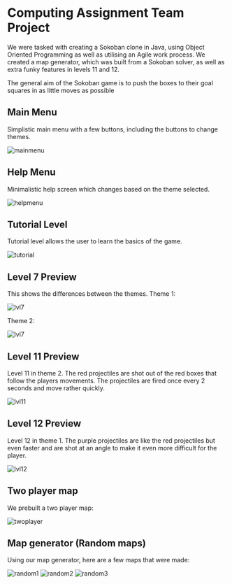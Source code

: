 # Computing Assignment Team Project

We were tasked with creating a Sokoban clone in Java, using Object Oriented Programming as well as utilising an Agile work process. We created a map generator, which was built from a Sokoban solver, as well as extra funky features in levels 11 and 12.

The general aim of the Sokoban game is to push the boxes to their goal squares in as little moves as possible

## Main Menu
Simplistic main menu with a few buttons, including the buttons to change themes.

![mainmenu](http://i.imgur.com/coYYbnL.png)

## Help Menu
Minimalistic help screen which changes based on the theme selected.

![helpmenu](http://i.imgur.com/MnVVr8z.png)

## Tutorial Level
Tutorial level allows the user to learn the basics of the game.

![tutorial](http://i.imgur.com/mn1d9iX.png)

## Level 7 Preview
This shows the differences between the themes.
Theme 1:

![lvl7](http://i.imgur.com/Ea9kDZy.png)

Theme 2:

![lvl7](http://i.imgur.com/FEyrM58.png)

## Level 11 Preview
Level 11 in theme 2. The red projectiles are shot out of the red boxes that follow the players movements. The projectiles are fired once every 2 seconds and move rather quickly.

![lvl11](http://i.imgur.com/cmmni1Q.png)

## Level 12 Preview
Level 12 in theme 1. The purple projectiles are like the red projectiles but even faster and are shot at an angle to make it even more difficult for the player.

![lvl12](http://i.imgur.com/1eovHM5.png)

## Two player map
We prebuilt a two player map:

![twoplayer](http://i.imgur.com/7MqP5pv.png)

## Map generator (Random maps)
Using our map generator, here are a few maps that were made:

![random1](http://i.imgur.com/VcEosTb.png)
![random2](http://i.imgur.com/QHqsqjy.png)
![random3](http://i.imgur.com/EXayLy4.png)

